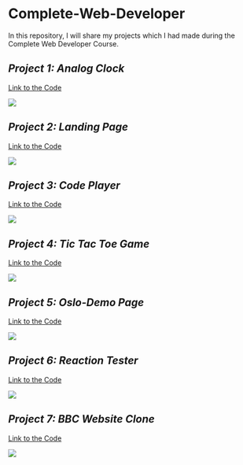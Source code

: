 # Complete-Web-Developer
In this repository, I will share my projects which I had made during the Complete Web Developer Course.

## *Project 1: Analog Clock*
[Link to the Code](https://github.com/ammantasha/Complete-Web-Developer/tree/master/Project-1_AnalogClock)

<img src="https://github.com/ammantasha/Complete-Web-Developer/blob/master/Images/Project-1_Analog%20Clock.jpg">

## *Project 2: Landing Page*
[Link to the Code](https://github.com/ammantasha/Complete-Web-Developer/tree/master/Project-2_LandingPage)

<img src="https://github.com/ammantasha/Complete-Web-Developer/blob/master/Images/Project-2_LandingPage.png" >

## *Project 3: Code Player*
[Link to the Code](https://github.com/ammantasha/Complete-Web-Developer/tree/master/Project-3_CodePlayer)

<img src="https://github.com/ammantasha/Complete-Web-Developer/blob/master/Images/Project-3_CodePlayer.png" >

## *Project 4: Tic Tac Toe Game*
[Link to the Code](https://github.com/ammantasha/Complete-Web-Developer/tree/master/Project-4_Tic-Tac-Toe-Game)

<img src="https://github.com/ammantasha/Complete-Web-Developer/blob/master/Images/Project-4_TicTacToeGame.png" >

## *Project 5: Oslo-Demo Page*
[Link to the Code](https://github.com/ammantasha/Complete-Web-Developer/tree/master/Project-5_Oslo:DemoPage)

<img src="https://github.com/ammantasha/Complete-Web-Developer/blob/master/Images/Project-5_Landing%20Page.png">

## *Project 6: Reaction Tester*
[Link to the Code](https://github.com/ammantasha/Complete-Web-Developer/tree/master/Project-6_ReactionTester)

<img src="https://github.com/ammantasha/Complete-Web-Developer/blob/master/Images/Project-6_ReactionTester.jpg">

## *Project 7: BBC Website Clone*
[Link to the Code](https://github.com/ammantasha/Complete-Web-Developer/tree/master/Project-7_BBC-WebsiteClone)

<img src="https://github.com/ammantasha/Complete-Web-Developer/blob/master/Images/Project-7_BBC-WebsiteClone.jpg">
